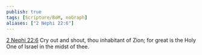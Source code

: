 ```yaml
---
publish: true
tags: [Scripture/BoM, noGraph]
aliases: ["2 Nephi 22:6"]
---
```

[2 Nephi 22:6](https://churchofjesuschrist.org/study/scriptures/bofm/2-ne/22?lang=eng&id=p6#p6) Cry out and shout, thou inhabitant of Zion; for great is the Holy One of Israel in the midst of thee.




